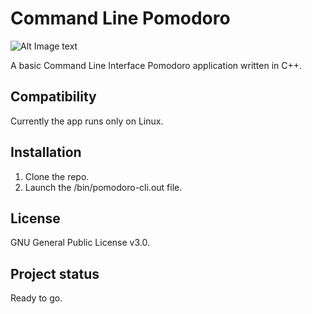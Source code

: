 # Command Line Pomodoro

![Alt Image text](https://gitlab.com/Gibsol/pomodoro-cli/-/raw/main/images/terminal%20pomodoro.png)


A basic Command Line Interface Pomodoro application written in C++.

## Compatibility
Currently the app runs only on Linux.

## Installation
1. Clone the repo.
2. Launch the /bin/pomodoro-cli.out file.  

## License
GNU General Public License v3.0.

## Project status
Ready to go.
